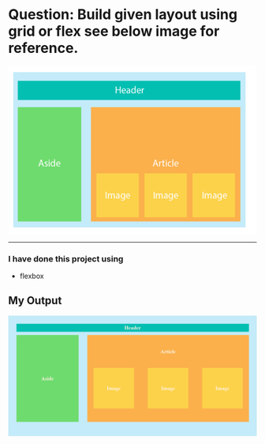 # Question: Build given layout using grid or flex see below image for reference.
![input image](./input.png)

---

### I have done this project using
- flexbox

## My Output
![input image](./output.png)